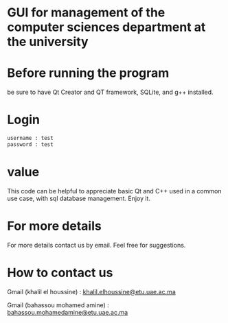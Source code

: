 # GUI for management of the computer sciences department at the university
# Before  running the program
be sure to have Qt Creator and QT framework, SQLite, and g++ installed. 

# Login
```bash
username : test
password : test
```

# value
This code can be helpful to appreciate basic Qt and C++ used in a common use case, with sql database management.
Enjoy it.

# For more details
For more details contact us by email. Feel free for suggestions.

# How to contact us 

Gmail (khalil el houssine) : khalil.elhoussine@etu.uae.ac.ma

Gmail (bahassou mohamed amine) : bahassou.mohamedamine@etu.uae.ac.ma
